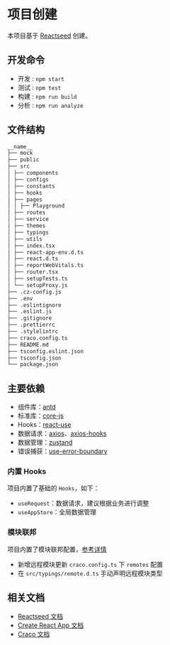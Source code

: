 # __项目创建__

本项目基于 [Reactseed](https://github.com/reactseed/reactseed) 创建。

## 开发命令

- 开发 : `npm start`
- 测试 : `npm test`
- 构建 : `npm run build`
- 分析 : `npm run analyze`

## 文件结构

```bash
__name__
├── mock
├── public
├── src
│ ├── components
│ ├── configs
│ ├── constants
│ ├── hooks
│ ├── pages
│ │ ├── Playground
│ ├── routes
│ ├── service
│ ├── themes
│ ├── typings
│ ├── utils
│ ├── index.tsx
│ ├── react-app-env.d.ts
│ ├── react.d.ts
│ ├── reportWebVitals.ts
│ ├── router.tsx
│ ├── setupTests.ts
│ └── setupProxy.js
├── .cz-config.js
├── .env
├── .eslintignore
├── .eslint.js
├── .gitignore
├── .prettierrc
├── .stylelintrc
├── craco.config.ts
├── README.md
├── tsconfig.eslint.json
├── tsconfig.json
└── package.json
```

## 主要依赖

- 组件库：[antd](https://ant.design/components/overview-cn/)
- 标准库：[core-js](https://github.com/zloirock/core-js)
- Hooks：[react-use](https://github.com/streamich/react-use)
- 数据请求：[axios](https://axios-http.com)、[axios-hooks](https://github.com/simoneb/axios-hooks)
- 数据管理：[zustand](https://github.com/pmndrs/zustand)
- 错误捕获：[use-error-boundary](https://github.com/JoschuaSchneider/use-error-boundary)

### 内置 Hooks

项目内置了基础的 `Hooks`，如下：

- `useRequest`：数据请求，建议根据业务进行调整
- `useAppStore`：全局数据管理

### 模块联邦

项目内置了模块联邦配置，[参考详情](https://webpack.js.org/plugins/module-federation-plugin/)

- 新增远程模块更新 `craco.config.ts` 下 `remotes` 配置
- 在 `src/typings/remote.d.ts` 手动声明远程模块类型

## 相关文档

- [Reactseed 文档](https://reactseed.surge.sh/docs/getting-started)
- [Create React App 文档](https://create-react-app.dev/docs/getting-started)
- [Craco 文档](https://github.com/dilanx/craco)
